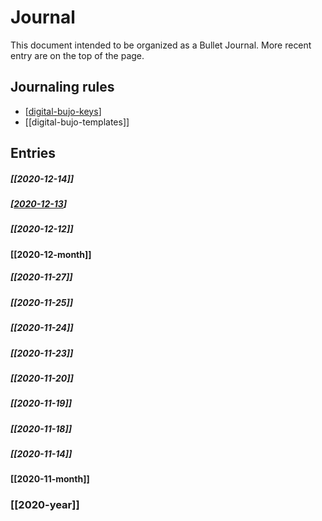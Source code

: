 # Journal

This document intended to be organized as a Bullet Journal. More recent entry are on the top of the page.

## Journaling rules
- [[digital-bujo-keys]]
- [[digital-bujo-templates]]

## Entries

##### [[2020-12-14]]

##### [[2020-12-13]]

##### [[2020-12-12]]

#### [[2020-12-month]]

##### [[2020-11-27]]

##### [[2020-11-25]]

##### [[2020-11-24]]

##### [[2020-11-23]]

##### [[2020-11-20]]

##### [[2020-11-19]]

##### [[2020-11-18]]

##### [[2020-11-14]]

#### [[2020-11-month]]

### [[2020-year]]


[//begin]: # "Autogenerated link references for markdown compatibility"
[digital-bujo-keys]: ..\digital-bujo-keys "Digital Bujo Keys"
[2020-12-13]: 2020-12-13 "2020-12-13"
[//end]: # "Autogenerated link references"